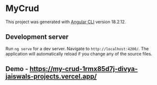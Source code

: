 # MyCrud

This project was generated with [Angular CLI](https://github.com/angular/angular-cli) version 18.2.12.

## Development server

Run `ng serve` for a dev server. Navigate to `http://localhost:4200/`. The application will automatically reload if you change any of the source files.

## Demo - https://my-crud-1rmx85d7j-divya-jaiswals-projects.vercel.app/
